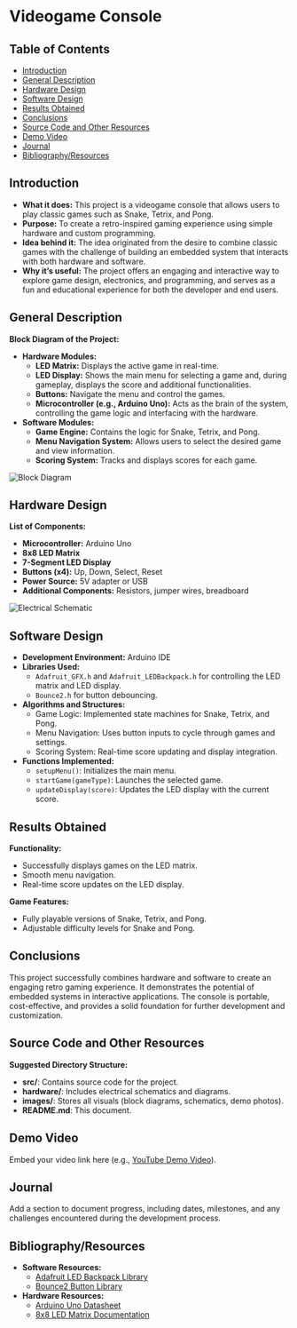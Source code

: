 <!DOCTYPE html>
<html lang="en">
<head>
  <meta charset="UTF-8">
  <meta name="viewport" content="width=device-width, initial-scale=1.0">
  <title>Videogame Console Project</title>
</head>
<body>
  <h1>Videogame Console</h1>

  <h2>Table of Contents</h2>
  <ul>
    <li><a href="#introduction">Introduction</a></li>
    <li><a href="#general-description">General Description</a></li>
    <li><a href="#hardware-design">Hardware Design</a></li>
    <li><a href="#software-design">Software Design</a></li>
    <li><a href="#results-obtained">Results Obtained</a></li>
    <li><a href="#conclusions">Conclusions</a></li>
    <li><a href="#source-code-and-resources">Source Code and Other Resources</a></li>
    <li><a href="#demo-video">Demo Video</a></li>
    <li><a href="#journal">Journal</a></li>
    <li><a href="#bibliography-resources">Bibliography/Resources</a></li>
  </ul>

  <h2 id="introduction">Introduction</h2>
  <ul>
    <li><strong>What it does:</strong> This project is a videogame console that allows users to play classic games such as Snake, Tetrix, and Pong.</li>
    <li><strong>Purpose:</strong> To create a retro-inspired gaming experience using simple hardware and custom programming.</li>
    <li><strong>Idea behind it:</strong> The idea originated from the desire to combine classic games with the challenge of building an embedded system that interacts with both hardware and software.</li>
    <li><strong>Why it’s useful:</strong> The project offers an engaging and interactive way to explore game design, electronics, and programming, and serves as a fun and educational experience for both the developer and end users.</li>
  </ul>

  <h2 id="general-description">General Description</h2>
  <p><strong>Block Diagram of the Project:</strong></p>
  <ul>
    <li><strong>Hardware Modules:</strong>
      <ul>
        <li><strong>LED Matrix:</strong> Displays the active game in real-time.</li>
        <li><strong>LED Display:</strong> Shows the main menu for selecting a game and, during gameplay, displays the score and additional functionalities.</li>
        <li><strong>Buttons:</strong> Navigate the menu and control the games.</li>
        <li><strong>Microcontroller (e.g., Arduino Uno):</strong> Acts as the brain of the system, controlling the game logic and interfacing with the hardware.</li>
      </ul>
    </li>
    <li><strong>Software Modules:</strong>
      <ul>
        <li><strong>Game Engine:</strong> Contains the logic for Snake, Tetrix, and Pong.</li>
        <li><strong>Menu Navigation System:</strong> Allows users to select the desired game and view information.</li>
        <li><strong>Scoring System:</strong> Tracks and displays scores for each game.</li>
      </ul>
    </li>
  </ul>
  <!-- TODO: Add a block diagram image -->
  <p><img src="images/block_diagram_console.png" alt="Block Diagram" /></p>

  <h2 id="hardware-design">Hardware Design</h2>
  <p><strong>List of Components:</strong></p>
  <ul>
    <li><strong>Microcontroller:</strong> Arduino Uno</li>
    <li><strong>8x8 LED Matrix</strong></li>
    <li><strong>7-Segment LED Display</strong></li>
    <li><strong>Buttons (x4):</strong> Up, Down, Select, Reset</li>
    <li><strong>Power Source:</strong> 5V adapter or USB</li>
    <li><strong>Additional Components:</strong> Resistors, jumper wires, breadboard</li>
  </ul>
  <!-- TODO: Add electrical schematics -->
  <p><img src="images/electrical_schematic_console.png" alt="Electrical Schematic" /></p>

  <h2 id="software-design">Software Design</h2>
  <ul>
    <li><strong>Development Environment:</strong> Arduino IDE</li>
    <li><strong>Libraries Used:</strong>
      <ul>
        <li><code>Adafruit_GFX.h</code> and <code>Adafruit_LEDBackpack.h</code> for controlling the LED matrix and LED display.</li>
        <li><code>Bounce2.h</code> for button debouncing.</li>
      </ul>
    </li>
    <li><strong>Algorithms and Structures:</strong>
      <ul>
        <li>Game Logic: Implemented state machines for Snake, Tetrix, and Pong.</li>
        <li>Menu Navigation: Uses button inputs to cycle through games and settings.</li>
        <li>Scoring System: Real-time score updating and display integration.</li>
      </ul>
    </li>
    <li><strong>Functions Implemented:</strong>
      <ul>
        <li><code>setupMenu()</code>: Initializes the main menu.</li>
        <li><code>startGame(gameType)</code>: Launches the selected game.</li>
        <li><code>updateDisplay(score)</code>: Updates the LED display with the current score.</li>
      </ul>
    </li>
  </ul>

  <h2 id="results-obtained">Results Obtained</h2>
  <p><strong>Functionality:</strong></p>
  <ul>
    <li>Successfully displays games on the LED matrix.</li>
    <li>Smooth menu navigation.</li>
    <li>Real-time score updates on the LED display.</li>
  </ul>
  <p><strong>Game Features:</strong></p>
  <ul>
    <li>Fully playable versions of Snake, Tetrix, and Pong.</li>
    <li>Adjustable difficulty levels for Snake and Pong.</li>
  </ul>

  <h2 id="conclusions">Conclusions</h2>
  <p>This project successfully combines hardware and software to create an engaging retro gaming experience. It demonstrates the potential of embedded systems in interactive applications. The console is portable, cost-effective, and provides a solid foundation for further development and customization.</p>

  <h2 id="source-code-and-resources">Source Code and Other Resources</h2>
  <p><strong>Suggested Directory Structure:</strong></p>
  <ul>
    <li><strong>src/</strong>: Contains source code for the project.</li>
    <li><strong>hardware/</strong>: Includes electrical schematics and diagrams.</li>
    <li><strong>images/</strong>: Stores all visuals (block diagrams, schematics, demo photos).</li>
    <li><strong>README.md</strong>: This document.</li>
  </ul>

  <h2 id="demo-video">Demo Video</h2>
  <!-- TODO: Add a demo video link -->
  <p>Embed your video link here (e.g., <a href="#">YouTube Demo Video</a>).</p>

  <h2 id="journal">Journal</h2>
  <!-- TODO: Add progress tracking details -->
  <p>Add a section to document progress, including dates, milestones, and any challenges encountered during the development process.</p>

  <h2 id="bibliography-resources">Bibliography/Resources</h2>
  <ul>
    <li><strong>Software Resources:</strong>
      <ul>
        <li><a href="https://github.com/adafruit/Adafruit_LED_Backpack" target="_blank">Adafruit LED Backpack Library</a></li>
        <li><a href="https://github.com/thomasfredericks/Bounce2" target="_blank">Bounce2 Button Library</a></li>
      </ul>
    </li>
    <li><strong>Hardware Resources:</strong>
      <ul>
        <li><a href="https://www.arduino.cc/" target="_blank">Arduino Uno Datasheet</a></li>
        <li><a href="https://example.com/led-matrix-doc" target="_blank">8x8 LED Matrix Documentation</a> <!-- TODO: Replace with correct link --></li>
      </ul>
    </li>
  </ul>
</body>
</html>
